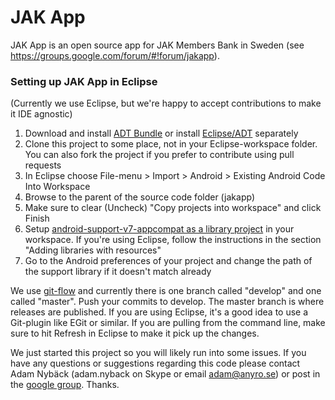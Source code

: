 # JAK App

JAK App is an open source app for JAK Members Bank in Sweden (see https://groups.google.com/forum/#!forum/jakapp).

### Setting up JAK App in Eclipse
(Currently we use Eclipse, but we're happy to accept contributions to make it IDE agnostic)

1. Download and install [ADT Bundle](http://developer.android.com/sdk/installing/bundle.html) or install [Eclipse/ADT](http://developer.android.com/sdk/index.html) separately
2. Clone this project to some place, not in your Eclipse-workspace folder. You can also fork the project if you prefer to contribute using pull requests
3. In Eclipse choose File-menu > Import > Android > Existing Android Code Into Workspace
4. Browse to the parent of the source code folder (jakapp)
5. Make sure to clear (Uncheck) "Copy projects into workspace" and click Finish
6. Setup [android-support-v7-appcompat as a library project](https://developer.android.com/tools/support-library/setup.html#libs-with-res) in your workspace. If you're using Eclipse, follow the instructions in the section "Adding libraries with resources"
7. Go to the Android preferences of your project and change the path of the support library if it doesn't match already

We use [git-flow](https://github.com/nvie/gitflow) and currently there is one branch called "develop" and one called "master". Push your commits to develop. The master branch is where releases are published. If you are using Eclipse, it's a good idea to use a Git-plugin like EGit or similar. If you are pulling from the command line, make sure to hit Refresh in Eclipse to make it pick up the changes.

We just started this project so you will likely run into some issues.
If you have any questions or suggestions regarding this code please
contact Adam Nybäck (adam.nyback on Skype or email adam@anyro.se) or
post in the [google group](https://groups.google.com/forum/#!forum/jakapp).
Thanks.


